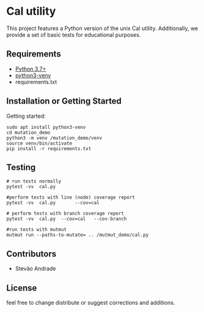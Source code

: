 # Cal utility

This project features a Python version of the unix Cal utility. Additionally, we provide a set of basic tests for educational purposes.

## Requirements

+ [Python 3.7+](https://www.python.org/)
+ [python3-venv](https://docs.python.org/3/library/venv.html)
+ requirements.txt

## Installation or Getting Started

Getting started:

	sudo apt install python3-venv	
	cd mutation_demo
	python3 -m venv /mutation_demo/venv
	source venv/bin/activate
	pip install -r requirements.txt

## Testing

	# run tests normally
	pytest -vv  cal.py 
	
	#perform tests with line (node) coverage report
	pytest -vv  cal.py  	 --cov=cal

	# perform tests with branch coverage report
	pytest -vv  cal.py  --cov=cal	--cov-branch

	#run tests with mutmut
	mutmut run --paths-to-mutate= .. /mutmut_demo/cal.py

## Contributors

+ Stevão Andrade

## License

feel free to change distribute or suggest corrections and additions.
